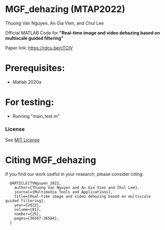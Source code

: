 # MGF_dehazing (MTAP2022)

Thuong Van Nguyen, An Gia Vien, and Chul Lee

Official MATLAB Code for **"Real-time image and video dehazing based on multiscale guided filtering"**

Paper link: https://rdcu.be/cTCIV

# Prerequisites:
+ Matlab 2020a

# For testing:
+ Running "main_test.m"

### License
See [MIT License](https://github.com/viengiaan/MGF_dehazing/blob/main/LICENSE)


# Citing MGF_dehazing
If you find our work useful in your research, please consider citing:
```
  @ARTICLE{TVNguyen_2022,
    author={Thuong Van Nguyen and An Gia Vien and Chul Lee},
    journal={Multimedia Tools and Applications}, 
    title={Real-time image and video dehazing based on multiscale guided filtering}, 
    year={2022},
    volume={81},
    number={25},
    pages={36567-36584},
  }
```
